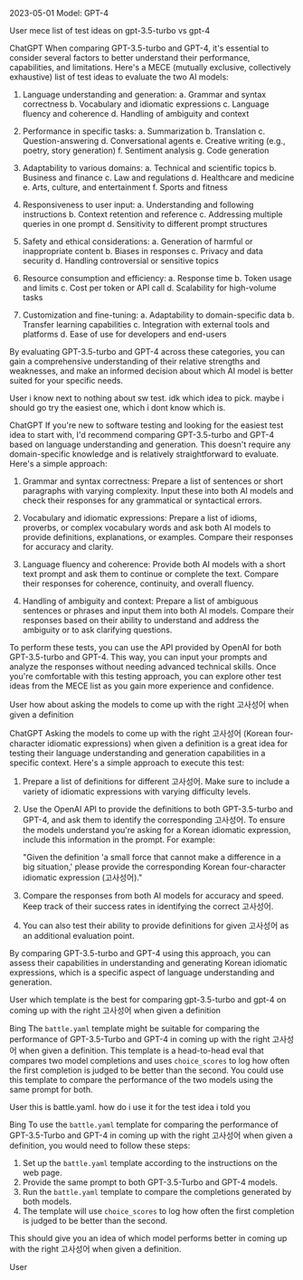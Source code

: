 2023-05-01
Model: GPT-4

User
mece list of test ideas on gpt-3.5-turbo vs gpt-4

ChatGPT
When comparing GPT-3.5-turbo and GPT-4, it's essential to consider several factors to better understand their
performance, capabilities, and limitations. Here's a MECE (mutually exclusive, collectively exhaustive) list of test
ideas to evaluate the two AI models:

1. Language understanding and generation:
   a. Grammar and syntax correctness
   b. Vocabulary and idiomatic expressions
   c. Language fluency and coherence
   d. Handling of ambiguity and context

2. Performance in specific tasks:
   a. Summarization
   b. Translation
   c. Question-answering
   d. Conversational agents
   e. Creative writing (e.g., poetry, story generation)
   f. Sentiment analysis
   g. Code generation

3. Adaptability to various domains:
   a. Technical and scientific topics
   b. Business and finance
   c. Law and regulations
   d. Healthcare and medicine
   e. Arts, culture, and entertainment
   f. Sports and fitness

4. Responsiveness to user input:
   a. Understanding and following instructions
   b. Context retention and reference
   c. Addressing multiple queries in one prompt
   d. Sensitivity to different prompt structures

5. Safety and ethical considerations:
   a. Generation of harmful or inappropriate content
   b. Biases in responses
   c. Privacy and data security
   d. Handling controversial or sensitive topics

6. Resource consumption and efficiency:
   a. Response time
   b. Token usage and limits
   c. Cost per token or API call
   d. Scalability for high-volume tasks

7. Customization and fine-tuning:
   a. Adaptability to domain-specific data
   b. Transfer learning capabilities
   c. Integration with external tools and platforms
   d. Ease of use for developers and end-users

By evaluating GPT-3.5-turbo and GPT-4 across these categories, you can gain a comprehensive understanding of their
relative strengths and weaknesses, and make an informed decision about which AI model is better suited for your specific
needs.

User
i know next to nothing about sw test. idk which idea to pick. maybe i should go try the easiest one, which i dont know
which is.

ChatGPT
If you're new to software testing and looking for the easiest test idea to start with, I'd recommend comparing
GPT-3.5-turbo and GPT-4 based on language understanding and generation. This doesn't require any domain-specific
knowledge and is relatively straightforward to evaluate. Here's a simple approach:

1. Grammar and syntax correctness: Prepare a list of sentences or short paragraphs with varying complexity. Input these
   into both AI models and check their responses for any grammatical or syntactical errors.

2. Vocabulary and idiomatic expressions: Prepare a list of idioms, proverbs, or complex vocabulary words and ask both AI
   models to provide definitions, explanations, or examples. Compare their responses for accuracy and clarity.

3. Language fluency and coherence: Provide both AI models with a short text prompt and ask them to continue or complete
   the text. Compare their responses for coherence, continuity, and overall fluency.

4. Handling of ambiguity and context: Prepare a list of ambiguous sentences or phrases and input them into both AI
   models. Compare their responses based on their ability to understand and address the ambiguity or to ask clarifying
   questions.

To perform these tests, you can use the API provided by OpenAI for both GPT-3.5-turbo and GPT-4. This way, you can input
your prompts and analyze the responses without needing advanced technical skills. Once you're comfortable with this
testing approach, you can explore other test ideas from the MECE list as you gain more experience and confidence.

User
how about asking the models to come up with the right 고사성어 when given a definition

ChatGPT
Asking the models to come up with the right 고사성어 (Korean four-character idiomatic expressions) when given a definition
is a great idea for testing their language understanding and generation capabilities in a specific context. Here's a
simple approach to execute this test:

1. Prepare a list of definitions for different 고사성어. Make sure to include a variety of idiomatic expressions with
   varying difficulty levels.

2. Use the OpenAI API to provide the definitions to both GPT-3.5-turbo and GPT-4, and ask them to identify the
   corresponding 고사성어. To ensure the models understand you're asking for a Korean idiomatic expression, include this
   information in the prompt. For example:

   "Given the definition 'a small force that cannot make a difference in a big situation,' please provide the
   corresponding Korean four-character idiomatic expression (고사성어)."

3. Compare the responses from both AI models for accuracy and speed. Keep track of their success rates in identifying
   the correct 고사성어.

4. You can also test their ability to provide definitions for given 고사성어 as an additional evaluation point.

By comparing GPT-3.5-turbo and GPT-4 using this approach, you can assess their capabilities in understanding and
generating Korean idiomatic expressions, which is a specific aspect of language understanding and generation.

User
which template is the best for comparing gpt-3.5-turbo and gpt-4 on coming up with the right 고사성어 when given a
definition

Bing
The `battle.yaml` template might be suitable for comparing the performance of GPT-3.5-Turbo and GPT-4 in coming up with
the right 고사성어 when given a definition. This template is a head-to-head eval that compares two model completions and
uses `choice_scores` to log how often the first completion is judged to be better than the second. You could use this
template to compare the performance of the two models using the same prompt for both.

User
this is battle.yaml. how do i use it for the test idea i told you

Bing
To use the `battle.yaml` template for comparing the performance of GPT-3.5-Turbo and GPT-4 in coming up with the right
고사성어 when given a definition, you would need to follow these steps:

1. Set up the `battle.yaml` template according to the instructions on the web page.
2. Provide the same prompt to both GPT-3.5-Turbo and GPT-4 models.
3. Run the `battle.yaml` template to compare the completions generated by both models.
4. The template will use `choice_scores` to log how often the first completion is judged to be better than the second.

This should give you an idea of which model performs better in coming up with the right 고사성어 when given a definition.

User
